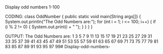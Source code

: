 Display odd numbers 1-100


CODING:
class OddNumber {
public static void main(String args[]) {
System.out.println("The Odd Numbers are:");
for (int i = 1; i <= 100; i++) {
if (i % 2 != 0) {
System.out.print(i + " ");
}
}
}
}


OUTPUT:
The Odd Numbers are:
1 3 5 7 9 11 13 15 17 19 21 23 25 27 29 31 33 35 37 39 41 43 45 47 49 51 53 55 57 59 61 63 65 67 69 71 73 75 77 79 81 83 85 87 89 91 93 95 97 99# Display-odd-numbers-
